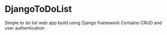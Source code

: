 # DjangoToDoList

Simple to do list web app build using Django framework
Contains CRUD and user authentication
